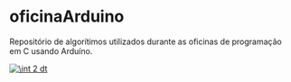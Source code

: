 # oficinaArduino
Repositório de algorítimos utilizados durante as oficinas de programação em C usando Arduíno. 

<a href="https://www.codecogs.com/eqnedit.php?latex=\int&space;2&space;dt" target="_blank"><img src="https://latex.codecogs.com/gif.latex?\int&space;2&space;dt" title="\int 2 dt" /></a>
